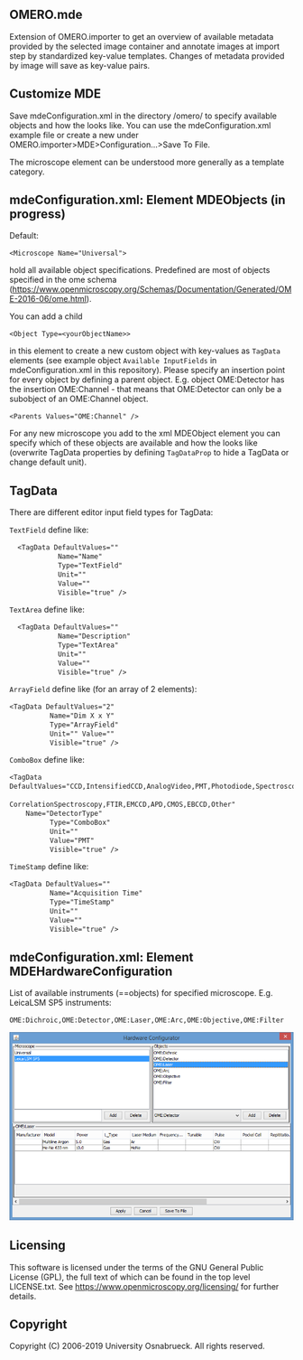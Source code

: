   OMERO.mde 
  ---------------------

  Extension of OMERO.importer to get an overview of available metadata provided by the selected image container and annotate images at import step by standardized key-value templates. Changes of metadata provided by image will save as key-value pairs.

  Customize MDE
  ---------------------
  Save mdeConfiguration.xml in the directory <user>/omero/ to specify available objects and how the looks like. You can use the mdeConfiguration.xml example file or create a new under OMERO.importer>MDE>Configuration...>Save To File.
	
  The microscope element can be understood more generally as a template category.
  
  mdeConfiguration.xml: Element MDEObjects (in progress)
  ---------------------
  Default: 
  
    <Microscope Name="Universal">
    
 hold all available object specifications. Predefined are most of objects specified in the ome schema (https://www.openmicroscopy.org/Schemas/Documentation/Generated/OME-2016-06/ome.html). 
  
  You can add a child 
  
    <Object Type=<yourObjectName>> 
    
  in this element to create a new custom object with key-values as `TagData` elements (see example object `Available InputFields` in mdeConfiguration.xml in this repository). 
  Please specify an insertion point for every object by defining a parent object. 
  E.g. object OME:Detector has the insertion OME:Channel - that means that OME:Detector can only be a subobject of an OME:Channel object.
  
    <Parents Values="OME:Channel" />
  For any new microscope you add to the xml MDEObject element you can specify which of these objects are available and how the looks like (overwrite TagData properties by defining `TagDataProp` to hide a TagData or change default unit).
  
  
  TagData
  ---------------------------------
  There are different editor input field types for TagData:
  
  `TextField` define like: 
  
      <TagData DefaultValues="" 
                Name="Name" 
                Type="TextField" 
                Unit=""
                Value="" 
                Visible="true" />
  `TextArea` define like:
  
      <TagData DefaultValues="" 
                Name="Description" 
                Type="TextArea"
                Unit="" 
                Value="" 
                Visible="true" />
  `ArrayField` define like (for an array of 2 elements):
  
    <TagData DefaultValues="2" 
              Name="Dim X x Y"
              Type="ArrayField" 
              Unit="" Value="" 
              Visible="true" />
  `ComboBox` define like:
  
    <TagData DefaultValues="CCD,IntensifiedCCD,AnalogVideo,PMT,Photodiode,Spectroscopy,LifetimeImaging,
                              CorrelationSpectroscopy,FTIR,EMCCD,APD,CMOS,EBCCD,Other"
		Name="DetectorType" 
              Type="ComboBox" 
              Unit="" 
              Value="PMT"
              Visible="true" />
          
  `TimeStamp` define like:
  
    <TagData DefaultValues="" 
              Name="Acquisition Time"
              Type="TimeStamp" 
              Unit="" 
              Value="" 
              Visible="true" />
  
  
  
  mdeConfiguration.xml: Element MDEHardwareConfiguration
  -------------------------
  List of available instruments (==objects) for specified microscope. E.g.
  LeicaLSM SP5 instruments:
    
    OME:Dichroic,OME:Detector,OME:Laser,OME:Arc,OME:Objective,OME:Filter
    
  <p align="center">
  <img src="images/ConfigurationPanel.PNG" width="550" title="hover text">
  </p>
     
 

  Licensing
  ---------

  This software is licensed under the terms of the GNU General Public
  License (GPL), the full text of which can be found in
  the top level LICENSE.txt. See https://www.openmicroscopy.org/licensing/
  for further details.


  Copyright
  ---------

  Copyright (C) 2006-2019 University Osnabrueck. All rights reserved.
